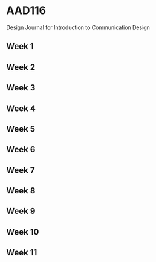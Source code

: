 AAD116
======

Design Journal for Introduction to Communication Design

Week 1
-------

Week 2
-------

Week 3
-------

Week 4
-------

Week 5
-------

Week 6
-------

Week 7
-------

Week 8
-------

Week 9
-------

Week 10
-------

Week 11
-------

